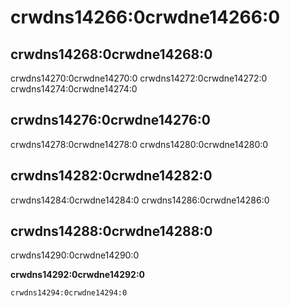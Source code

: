 # crwdns14266:0crwdne14266:0

## crwdns14268:0crwdne14268:0

crwdns14270:0crwdne14270:0 crwdns14272:0crwdne14272:0 crwdns14274:0crwdne14274:0

## crwdns14276:0crwdne14276:0

crwdns14278:0crwdne14278:0 crwdns14280:0crwdne14280:0

## crwdns14282:0crwdne14282:0

crwdns14284:0crwdne14284:0 crwdns14286:0crwdne14286:0

## crwdns14288:0crwdne14288:0

crwdns14290:0crwdne14290:0

**crwdns14292:0crwdne14292:0**

    crwdns14294:0crwdne14294:0